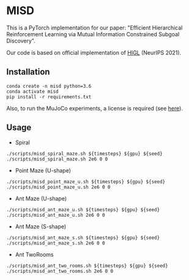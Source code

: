 # MISD
This is a PyTorch implementation for our paper: "Efficient Hierarchical Reinforcement Learning via Mutual Information Constrained Subgoal Discovery".

Our code is based on official implementation of [HIGL](https://github.com/junsu-kim97/HIGL) (NeurIPS 2021).
## Installation
```
conda create -n misd python=3.6
conda activate misd
pip install -r requirements.txt
```

Also, to run the MuJoCo experiments, a license is required (see [here](https://www.roboti.us/license.html)).

## Usage

- Spiral
```
./scripts/misd_spiral_maze.sh ${timesteps} ${gpu} ${seed}
./scripts/misd_spiral_maze.sh 2e6 0 0
```

- Point Maze (U-shape)
```
./scripts/misd_point_maze_u.sh ${timesteps} ${gpu} ${seed}
./scripts/misd_point_maze_u.sh 2e6 0 0
```

- Ant Maze (U-shape)
```
./scripts/misd_ant_maze_u.sh ${timesteps} ${gpu} ${seed}
./scripts/misd_ant_maze_u.sh 2e6 0 0
```

- Ant Maze (S-shape)
```
./scripts/misd_ant_maze_s.sh ${timesteps} ${gpu} ${seed}
./scripts/misd_ant_maze_s.sh 2e6 0 0
```

- Ant TwoRooms
```
./scripts/misd_ant_two_rooms.sh ${timesteps} ${gpu} ${seed}
./scripts/misd_ant_two_rooms.sh 2e6 0 0
```






